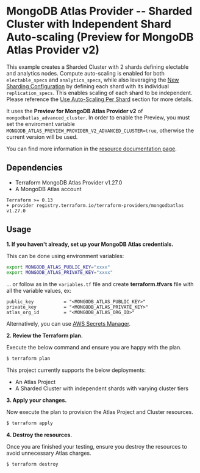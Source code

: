 # MongoDB Atlas Provider -- Sharded Cluster with Independent Shard Auto-scaling (Preview for MongoDB Atlas Provider v2)

This example creates a Sharded Cluster with 2 shards defining electable and analytics nodes. Compute auto-scaling is enabled for both `electable_specs` and `analytics_specs`, while also leveraging the [New Sharding Configuration](https://registry.terraform.io/providers/mongodb/mongodbatlas/latest/docs/guides/advanced-cluster-new-sharding-schema) by defining each shard with its individual `replication_specs`. This enables scaling of each shard to be independent. Please reference the [Use Auto-Scaling Per Shard](https://registry.terraform.io/providers/mongodb/mongodbatlas/latest/docs/guides/advanced-cluster-new-sharding-schema#use-auto-scaling-per-shard) section for more details.

It uses the **Preview for MongoDB Atlas Provider v2** of `mongodbatlas_advanced_cluster`. In order to enable the Preview, you must set the enviroment variable `MONGODB_ATLAS_PREVIEW_PROVIDER_V2_ADVANCED_CLUSTER=true`, otherwise the current version will be used.

You can find more information in the [resource documentation page](https://registry.terraform.io/providers/mongodb/mongodbatlas/latest/docs/resources/advanced_cluster%2520%2528preview%2520provider%2520v2%2529).

## Dependencies

* Terraform MongoDB Atlas Provider v1.27.0
* A MongoDB Atlas account 

```
Terraform >= 0.13
+ provider registry.terraform.io/terraform-providers/mongodbatlas v1.27.0
```


## Usage
**1\. If you haven't already, set up your MongoDB Atlas credentials.**

This can be done using environment variables:

```bash
export MONGODB_ATLAS_PUBLIC_KEY="xxxx"
export MONGODB_ATLAS_PRIVATE_KEY="xxxx"
```

... or follow as in the `variables.tf` file and create **terraform.tfvars** file with all the variable values, ex:
```
public_key           = "<MONGODB_ATLAS_PUBLIC_KEY>"
private_key          = "<MONGODB_ATLAS_PRIVATE_KEY>"
atlas_org_id         = "<MONGODB_ATLAS_ORG_ID>"
```

Alternatively, you can use [AWS Secrets Manager](https://github.com/mongodb/terraform-provider-mongodbatlas/blob/master/website/docs/index.html.markdown#aws-secrets-manager).

**2\. Review the Terraform plan.**

Execute the below command and ensure you are happy with the plan.

``` bash
$ terraform plan
```
This project currently supports the below deployments:

- An Atlas Project
- A Sharded Cluster with independent shards with varying cluster tiers

**3\. Apply your changes.**

Now execute the plan to provision the Atlas Project and Cluster resources.

``` bash
$ terraform apply
```

**4\. Destroy the resources.**

Once you are finished your testing, ensure you destroy the resources to avoid unnecessary Atlas charges.

``` bash
$ terraform destroy
```

